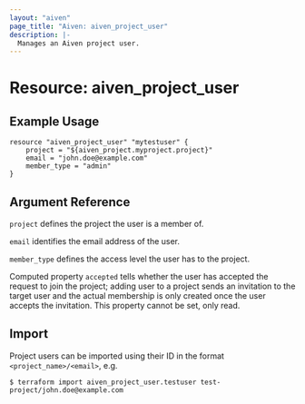 ```yaml
---
layout: "aiven"
page_title: "Aiven: aiven_project_user"
description: |-
  Manages an Aiven project user.
---
```


# Resource: aiven_project_user

## Example Usage

```hcl
resource "aiven_project_user" "mytestuser" {
    project = "${aiven_project.myproject.project}"
    email = "john.doe@example.com"
    member_type = "admin"
}
```

## Argument Reference

`project` defines the project the user is a member of.

`email` identifies the email address of the user.

`member_type` defines the access level the user has to the project.

Computed property `accepted` tells whether the user has accepted the request to join
the project; adding user to a project sends an invitation to the target user and the
actual membership is only created once the user accepts the invitation. This property
cannot be set, only read.

## Import

Project users can be imported using their ID in the format `<project_name>/<email>`, e.g.

```
$ terraform import aiven_project_user.testuser test-project/john.doe@example.com
```
